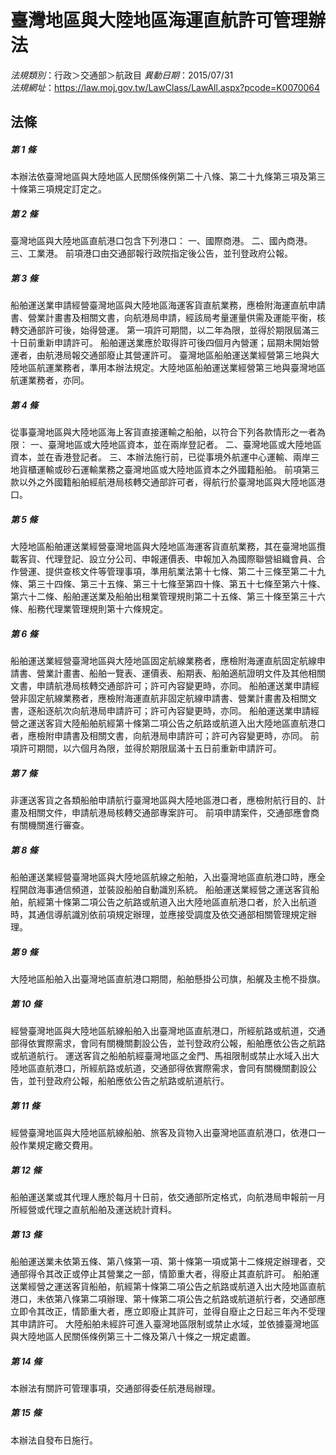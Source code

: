 # 臺灣地區與大陸地區海運直航許可管理辦法

*法規類別*：行政＞交通部＞航政目
*異動日期*：2015/07/31  
*法規網址*：https://law.moj.gov.tw/LawClass/LawAll.aspx?pcode=K0070064



## 法條
##### 第 1 條
本辦法依臺灣地區與大陸地區人民關係條例第二十八條、第二十九條第三項及第三十條第三項規定訂定之。

##### 第 2 條
臺灣地區與大陸地區直航港口包含下列港口：
一、國際商港。
二、國內商港。
三、工業港。
前項港口由交通部報行政院指定後公告，並刊登政府公報。

##### 第 3 條
船舶運送業申請經營臺灣地區與大陸地區海運客貨直航業務，應檢附海運直航申請書、營業計畫書及相關文書，向航港局申請，經該局考量運量供需及運能平衡，核轉交通部許可後，始得營運。
第一項許可期間，以二年為限，並得於期限屆滿三十日前重新申請許可。
船舶運送業應於取得許可後四個月內營運；屆期未開始營運者，由航港局報交通部廢止其營運許可。
臺灣地區船舶運送業經營第三地與大陸地區航運業務者，準用本辦法規定。大陸地區船舶運送業經營第三地與臺灣地區航運業務者，亦同。

##### 第 4 條
從事臺灣地區與大陸地區海上客貨直接運輸之船舶，以符合下列各款情形之一者為限：
一、臺灣地區或大陸地區資本，並在兩岸登記者。
二、臺灣地區或大陸地區資本，並在香港登記者。
三、本辦法施行前，已從事境外航運中心運輸、兩岸三地貨櫃運輸或砂石運輸業務之臺灣地區或大陸地區資本之外國籍船舶。
前項第三款以外之外國籍船舶經航港局核轉交通部許可者，得航行於臺灣地區與大陸地區港口。

##### 第 5 條
大陸地區船舶運送業經營臺灣地區與大陸地區海運客貨直航業務，其在臺灣地區攬載客貨、代理登記、設立分公司、申報運價表、申報加入為國際聯營組織會員、合作營運、提供查核文件等管理事項，準用航業法第十七條、第二十三條至第二十九條、第三十四條、第三十五條、第三十七條至第四十條、第五十七條至第六十條、第六十二條、船舶運送業及船舶出租業管理規則第二十五條、第三十條至第三十六條、船務代理業管理規則第十六條規定。

##### 第 6 條
船舶運送業經營臺灣地區與大陸地區固定航線業務者，應檢附海運直航固定航線申請書、營業計畫書、船舶一覽表、運價表、船期表、船舶適航證明文件及其他相關文書，申請航港局核轉交通部許可；許可內容變更時，亦同。
船舶運送業申請經營非固定航線業務者，應檢附海運直航非固定航線申請書、營業計畫書及相關文書，逐船逐航次向航港局申請許可；許可內容變更時，亦同。
船舶運送業申請經營之運送客貨大陸船舶航經第十條第二項公告之航路或航道入出大陸地區直航港口者，應檢附申請書及相關文書，向航港局申請許可；許可內容變更時，亦同。
前項許可期間，以六個月為限，並得於期限屆滿十五日前重新申請許可。

##### 第 7 條
非運送客貨之各類船舶申請航行臺灣地區與大陸地區港口者，應檢附航行目的、計畫及相關文件，申請航港局核轉交通部專案許可。
前項申請案件，交通部應會商有關機關進行審查。

##### 第 8 條
船舶運送業經營臺灣地區與大陸地區航線之船舶，入出臺灣地區直航港口時，應全程開啟海事通信頻道，並裝設船舶自動識別系統。
船舶運送業經營之運送客貨船舶，航經第十條第二項公告之航路或航道入出大陸地區直航港口者，於入出航道時，其通信導航識別依前項規定辦理，並應接受調度及依交通部相關管理規定辦理。

##### 第 9 條
大陸地區船舶入出臺灣地區直航港口期間，船舶懸掛公司旗，船艉及主桅不掛旗。

##### 第 10 條
經營臺灣地區與大陸地區航線船舶入出臺灣地區直航港口，所經航路或航道，交通部得依實際需求，會同有關機關劃設公告，並刊登政府公報，船舶應依公告之航路或航道航行。
運送客貨之船舶航經臺灣地區之金門、馬祖限制或禁止水域入出大陸地區直航港口，所經航路或航道，交通部得依實際需求，會同有關機關劃設公告，並刊登政府公報，船舶應依公告之航路或航道航行。

##### 第 11 條
經營臺灣地區與大陸地區航線船舶、旅客及貨物入出臺灣地區直航港口，依港口一般作業規定繳交費用。

##### 第 12 條
船舶運送業或其代理人應於每月十日前，依交通部所定格式，向航港局申報前一月所經營或代理之直航船舶及運送統計資料。

##### 第 13 條
船舶運送業未依第五條、第八條第一項、第十條第一項或第十二條規定辦理者，交通部得令其改正或停止其營業之一部，情節重大者，得廢止其直航許可。
船舶運送業經營之運送客貨船舶，航經第十條第二項公告之航路或航道入出大陸地區直航港口，未依第八條第二項辦理、第十條第二項公告之航路或航道航行者，交通部應立即令其改正，情節重大者，應立即廢止其許可，並得自廢止之日起三年內不受理其申請許可。
大陸船舶未經許可進入臺灣地區限制或禁止水域，並依據臺灣地區與大陸地區人民關係條例第三十二條及第八十條之一規定處置。

##### 第 14 條
本辦法有關許可管理事項，交通部得委任航港局辦理。

##### 第 15 條
本辦法自發布日施行。


